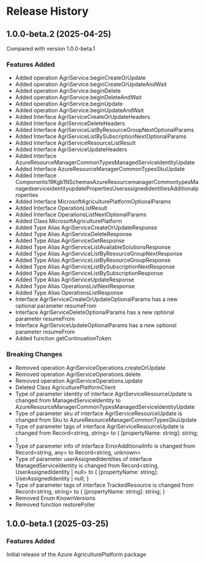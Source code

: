 # Release History
    
## 1.0.0-beta.2 (2025-04-25)
Compared with version 1.0.0-beta.1
    
### Features Added

  - Added operation AgriService.beginCreateOrUpdate
  - Added operation AgriService.beginCreateOrUpdateAndWait
  - Added operation AgriService.beginDelete
  - Added operation AgriService.beginDeleteAndWait
  - Added operation AgriService.beginUpdate
  - Added operation AgriService.beginUpdateAndWait
  - Added Interface AgriServiceCreateOrUpdateHeaders
  - Added Interface AgriServiceDeleteHeaders
  - Added Interface AgriServiceListByResourceGroupNextOptionalParams
  - Added Interface AgriServiceListBySubscriptionNextOptionalParams
  - Added Interface AgriServiceResourceListResult
  - Added Interface AgriServiceUpdateHeaders
  - Added Interface AzureResourceManagerCommonTypesManagedServiceIdentityUpdate
  - Added Interface AzureResourceManagerCommonTypesSkuUpdate
  - Added Interface Components19Kgb1NSchemasAzureResourcemanagerCommontypesManagedserviceidentityupdatePropertiesUserassignedidentitiesAdditionalproperties
  - Added Interface MicrosoftAgriculturePlatformOptionalParams
  - Added Interface OperationListResult
  - Added Interface OperationsListNextOptionalParams
  - Added Class MicrosoftAgriculturePlatform
  - Added Type Alias AgriServiceCreateOrUpdateResponse
  - Added Type Alias AgriServiceDeleteResponse
  - Added Type Alias AgriServiceGetResponse
  - Added Type Alias AgriServiceListAvailableSolutionsResponse
  - Added Type Alias AgriServiceListByResourceGroupNextResponse
  - Added Type Alias AgriServiceListByResourceGroupResponse
  - Added Type Alias AgriServiceListBySubscriptionNextResponse
  - Added Type Alias AgriServiceListBySubscriptionResponse
  - Added Type Alias AgriServiceUpdateResponse
  - Added Type Alias OperationsListNextResponse
  - Added Type Alias OperationsListResponse
  - Interface AgriServiceCreateOrUpdateOptionalParams has a new optional parameter resumeFrom
  - Interface AgriServiceDeleteOptionalParams has a new optional parameter resumeFrom
  - Interface AgriServiceUpdateOptionalParams has a new optional parameter resumeFrom
  - Added function getContinuationToken

### Breaking Changes

  - Removed operation AgriServiceOperations.createOrUpdate
  - Removed operation AgriServiceOperations.delete
  - Removed operation AgriServiceOperations.update
  - Deleted Class AgriculturePlatformClient
  - Type of parameter identity of interface AgriServiceResourceUpdate is changed from ManagedServiceIdentity to AzureResourceManagerCommonTypesManagedServiceIdentityUpdate
  - Type of parameter sku of interface AgriServiceResourceUpdate is changed from Sku to AzureResourceManagerCommonTypesSkuUpdate
  - Type of parameter tags of interface AgriServiceResourceUpdate is changed from Record<string, string> to {
        [propertyName: string]: string;
    }
  - Type of parameter info of interface ErrorAdditionalInfo is changed from Record<string, any> to Record<string, unknown>
  - Type of parameter userAssignedIdentities of interface ManagedServiceIdentity is changed from Record<string, UserAssignedIdentity | null> to {
        [propertyName: string]: UserAssignedIdentity | null;
    }
  - Type of parameter tags of interface TrackedResource is changed from Record<string, string> to {
        [propertyName: string]: string;
    }
  - Removed Enum KnownVersions
  - Removed function restorePoller
    
    
## 1.0.0-beta.1 (2025-03-25)

### Features Added

Initial release of the Azure AgriculturePlatform package

